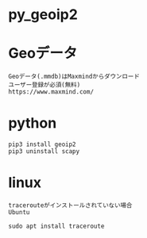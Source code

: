 # py_geoip2


# Geoデータ
```
Geoデータ(.mmdb)はMaxmindからダウンロード
ユーザー登録が必須(無料)
https://www.maxmind.com/
```


# python
```
pip3 install geoip2
pip3 uninstall scapy
```


# linux
```
tracerouteがインストールされていない場合
Ubuntu

sudo apt install traceroute
```

